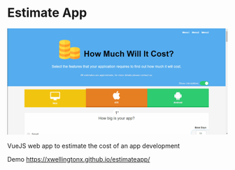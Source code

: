 # Estimate App
![preview image](https://raw.githubusercontent.com/xwellingtonx/estimateapp/master/images/web2.gif)

VueJS web app to estimate the cost of an app development

Demo
https://xwellingtonx.github.io/estimateapp/
